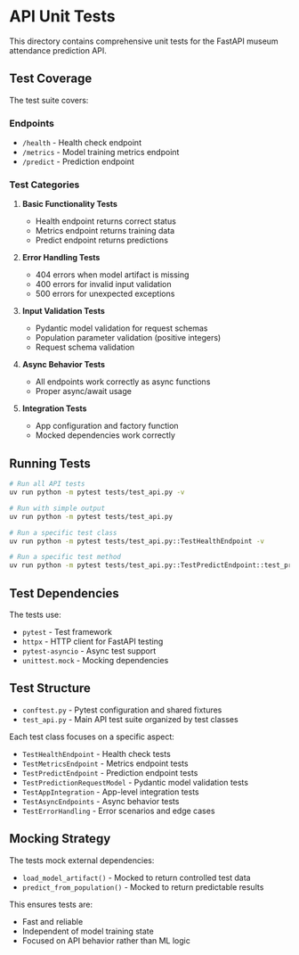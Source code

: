 # API Unit Tests

This directory contains comprehensive unit tests for the FastAPI museum attendance prediction API.

## Test Coverage

The test suite covers:

### Endpoints
- `/health` - Health check endpoint
- `/metrics` - Model training metrics endpoint  
- `/predict` - Prediction endpoint

### Test Categories

1. **Basic Functionality Tests**
   - Health endpoint returns correct status
   - Metrics endpoint returns training data
   - Predict endpoint returns predictions

2. **Error Handling Tests**
   - 404 errors when model artifact is missing
   - 400 errors for invalid input validation
   - 500 errors for unexpected exceptions

3. **Input Validation Tests**
   - Pydantic model validation for request schemas
   - Population parameter validation (positive integers)
   - Request schema validation

4. **Async Behavior Tests**
   - All endpoints work correctly as async functions
   - Proper async/await usage

5. **Integration Tests**
   - App configuration and factory function
   - Mocked dependencies work correctly

## Running Tests

```bash
# Run all API tests
uv run python -m pytest tests/test_api.py -v

# Run with simple output
uv run python -m pytest tests/test_api.py

# Run a specific test class
uv run python -m pytest tests/test_api.py::TestHealthEndpoint -v

# Run a specific test method
uv run python -m pytest tests/test_api.py::TestPredictEndpoint::test_predict_validates_positive_population -v
```

## Test Dependencies

The tests use:
- `pytest` - Test framework
- `httpx` - HTTP client for FastAPI testing
- `pytest-asyncio` - Async test support
- `unittest.mock` - Mocking dependencies

## Test Structure

- `conftest.py` - Pytest configuration and shared fixtures
- `test_api.py` - Main API test suite organized by test classes

Each test class focuses on a specific aspect:
- `TestHealthEndpoint` - Health check tests
- `TestMetricsEndpoint` - Metrics endpoint tests
- `TestPredictEndpoint` - Prediction endpoint tests
- `TestPredictionRequestModel` - Pydantic model validation tests
- `TestAppIntegration` - App-level integration tests
- `TestAsyncEndpoints` - Async behavior tests
- `TestErrorHandling` - Error scenarios and edge cases

## Mocking Strategy

The tests mock external dependencies:
- `load_model_artifact()` - Mocked to return controlled test data
- `predict_from_population()` - Mocked to return predictable results

This ensures tests are:
- Fast and reliable
- Independent of model training state
- Focused on API behavior rather than ML logic
